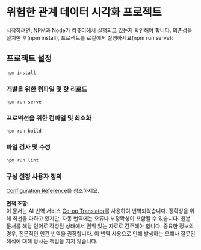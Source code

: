 <!--
CO_OP_TRANSLATOR_METADATA:
{
  "original_hash": "5c51a54dd89075a7a362890117b7ed9e",
  "translation_date": "2025-08-24T13:36:28+00:00",
  "source_file": "3-Data-Visualization/13-meaningful-visualizations/solution/README.md",
  "language_code": "ko"
}
-->
# 위험한 관계 데이터 시각화 프로젝트

시작하려면, NPM과 Node가 컴퓨터에서 실행되고 있는지 확인해야 합니다. 의존성을 설치한 후(npm install), 프로젝트를 로컬에서 실행하세요(npm run serve):

## 프로젝트 설정
```
npm install
```

### 개발을 위한 컴파일 및 핫 리로드
```
npm run serve
```

### 프로덕션을 위한 컴파일 및 최소화
```
npm run build
```

### 파일 검사 및 수정
```
npm run lint
```

### 구성 설정 사용자 정의
[Configuration Reference](https://cli.vuejs.org/config/)를 참조하세요.

**면책 조항**:  
이 문서는 AI 번역 서비스 [Co-op Translator](https://github.com/Azure/co-op-translator)를 사용하여 번역되었습니다. 정확성을 위해 최선을 다하고 있지만, 자동 번역에는 오류나 부정확성이 포함될 수 있습니다. 원본 문서를 해당 언어로 작성된 상태에서 권위 있는 자료로 간주해야 합니다. 중요한 정보의 경우, 전문적인 인간 번역을 권장합니다. 이 번역 사용으로 인해 발생하는 오해나 잘못된 해석에 대해 당사는 책임을 지지 않습니다.